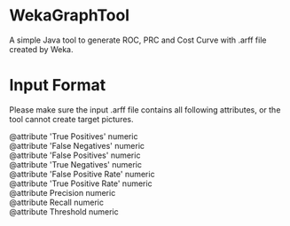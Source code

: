 # WekaGraphTool

A simple Java tool to generate ROC, PRC and Cost Curve with .arff file created by Weka.

# Input Format
Please make sure the input .arff file contains all following attributes, or the tool cannot create target pictures.

@attribute 'True Positives' numeric   
@attribute 'False Negatives' numeric   
@attribute 'False Positives' numeric   
@attribute 'True Negatives' numeric   
@attribute 'False Positive Rate' numeric   
@attribute 'True Positive Rate' numeric   
@attribute Precision numeric   
@attribute Recall numeric   
@attribute Threshold numeric